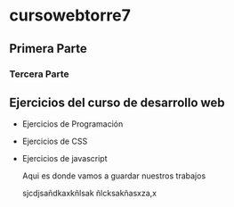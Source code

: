 # cursowebtorre7
## Primera Parte
### Tercera Parte
## Ejercicios del curso de desarrollo web

- Ejercicios de Programación
- Ejercicios de CSS
- Ejercicios de javascript

  Aqui es donde vamos a guardar nuestros trabajos


  sjcdjsañdkaxkñlsak
  ñlcksakñasxza,x
